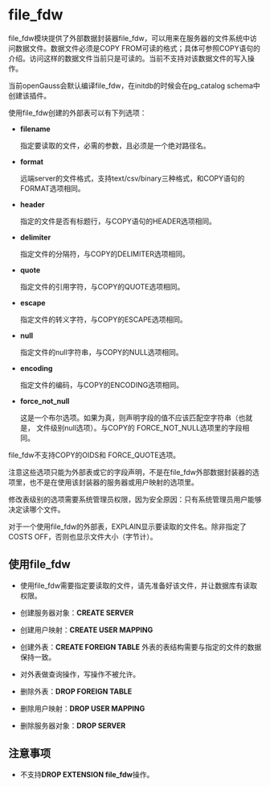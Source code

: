 # file\_fdw<a name="ZH-CN_TOPIC_0272283427"></a>

file\_fdw模块提供了外部数据封装器file\_fdw，可以用来在服务器的文件系统中访问数据文件。数据文件必须是COPY FROM可读的格式；具体可参照COPY语句的介绍。访问这样的数据文件当前只是可读的。当前不支持对该数据文件的写入操作。

当前openGauss会默认编译file\_fdw，在initdb的时候会在pg\_catalog schema中创建该插件。

使用file_fdw创建的外部表可以有下列选项：
	
-   **filename**
	
	指定要读取的文件，必需的参数，且必须是一个绝对路径名。
	
-   **format**
	
	远端server的文件格式，支持text/csv/binary三种格式，和COPY语句的FORMAT选项相同。
	    
-   **header**
	
	指定的文件是否有标题行，与COPY语句的HEADER选项相同。
	
-   **delimiter**
	
	指定文件的分隔符，与COPY的DELIMITER选项相同。
	
-   **quote**
	
	指定文件的引用字符，与COPY的QUOTE选项相同。
	
-   **escape**
	
	指定文件的转义字符，与COPY的ESCAPE选项相同。
	
-   **null**
	
	指定文件的null字符串，与COPY的NULL选项相同。
	
-   **encoding**
	
	指定文件的编码，与COPY的ENCODING选项相同。
	
-   **force\_not\_null**
		
	这是一个布尔选项。如果为真，则声明字段的值不应该匹配空字符串（也就是， 文件级别null选项）。与COPY的 FORCE\_NOT\_NULL选项里的字段相同。

file\_fdw不支持COPY的OIDS和 FORCE_QUOTE选项。

注意这些选项只能为外部表或它的字段声明，不是在file\_fdw外部数据封装器的选项里，也不是在使用该封装器的服务器或用户映射的选项里。

修改表级别的选项需要系统管理员权限，因为安全原因：只有系统管理员用户能够决定读哪个文件。

对于一个使用file_fdw的外部表，EXPLAIN显示要读取的文件名。除非指定了COSTS OFF，否则也显示文件大小（字节计）。

## 使用file\_fdw<a name="section1776874817393"></a>

-   使用file\_fdw需要指定要读取的文件，请先准备好该文件，并让数据库有读取权限。

-   创建服务器对象：**CREATE SERVER**

-   创建用户映射：**CREATE USER MAPPING**

-   创建外表：**CREATE FOREIGN TABLE**  外表的表结构需要与指定的文件的数据保持一致。

-   对外表做查询操作，写操作不被允许。

-   删除外表：**DROP FOREIGN TABLE**

-   删除用户映射：**DROP USER MAPPING**

-   删除服务器对象：**DROP SERVER**

## 注意事项<a name="section17197204403"></a>

-   不支持**DROP EXTENSION file_fdw**操作。



